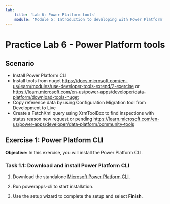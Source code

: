 ```yaml
---
lab:
    title: 'Lab 6: Power Platform tools'
    module: 'Module 5: Introduction to developing with Power Platform'
---
```


# Practice Lab 6 - Power Platform tools

## Scenario

- Install Power Platform CLI
- Install tools from nuget https://docs.microsoft.com/en-us/learn/modules/use-developer-tools-extend/2-exercise or https://learn.microsoft.com/en-us/power-apps/developer/data-platform/download-tools-nuget
- Copy reference data by using Configuration Migration tool from Development to Live
- Create a FetchXml query using XrmToolBox to find inspections with status reason new request or pending https://learn.microsoft.com/en-us/power-apps/developer/data-platform/community-tools

## Exercise 1: Power Platform CLI

**Objective:** In this exercise, you will install the Power Platform CLI.

### Task 1.1: Download and install Power Platform CLI

1. Download the standalone [Microsoft Power Platform CLI](https://aka.ms/PowerAppsCLI). 

1. Run powerapps-cli to start installation.
  
1. Use the setup wizard to complete the setup and select **Finish**.
